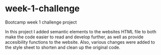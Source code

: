 # week-1-challenge
Bootcamp week 1 challenge project

In this project I added semantic elements to the websites HTML file to
both make the code easier to read and develop further, as well as provide
accesibility functions to the website. Also, various changes were added
to the style sheet to shorten and clean up the original code.

